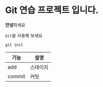 # Git 연습 프로젝트 입니다.

**안녕**하세요

`Git`을 사용해 보세요

```
git init
```

|기능|설명|
|---|---|
|add|스테이지|
|commit|커밋|

